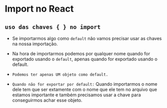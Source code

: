 # Import no React

## `uso das chaves { } no import`

- Se importarmos algo como `default` não vamos precisar usar as chaves na nossa importação.

- Na hora de importarmos podemos por qualquer nome quando for exportado usando o `default`, apenas quando for exportado usando o default.

- `Podemos ter apenas UM objeto como default.`

- `Quando não for exportar por default:` Quando importarmos o nome dele tem que ser extamente com o nome que ele tem no arquivo que estamos importante e também precisamos usar a chave para conseguirmos achar esse objeto.